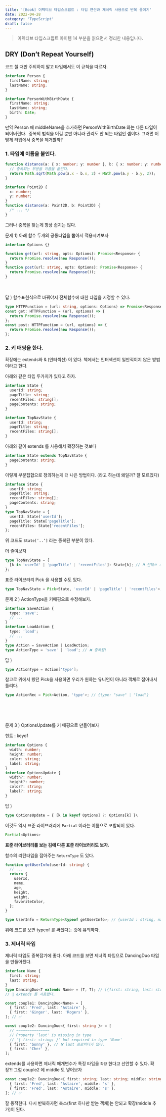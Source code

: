```yaml
---
title: '[Book] 이펙티브 타입스크립트 : 타입 연산과 제네릭 사용으로 반복 줄이기'
date: 2022-04-28
category: 'TypeScript'
draft: false
---
```


> 이펙티브 타입스크립트 아이템 14 부분을 읽으면서 정리한 내용입니다.

## DRY (Don’t Repeat Yourself) 

코드 칠 때만 주의하지 말고 타입에서도 이 규칙을 따르자.

```ts
interface Person {
  firstName: string;
  lastName: string;
}

interface PersonWithBirthDate {
  firstName: string;
  lastName: string;
  birth: Date;
}
```

만약 Person 에 middleName을 추가하면 PersonWithBirthDate 와는 다른 타입이 되어버린다. 
중복의 법칙을 어길 뿐만 아니라 관리도 안 되는 타입인 셈이다.
그러면 어떻게 타입에서 중복을 제거할까?

### 1. 타입에 이름을 붙인다.

```ts
function distance(a: { x: number; y: number }, b: { x: number; y: number }) {
  // 중복되는 부분을 이름을 붙인다.
  return Math.sqrt(Math.pow(a.x - b.x, 2) + Math.pow(a.y - b.y, 2));
}
```

```ts
interface Point2D {
  x: number;
  y: number;
}
function distance(a: Point2D, b: Point2D) {
  /* ... */
}
```

그러나 중복을 찾는게 항상 쉽지는 않다.

문제 1) 아래 함수 두개의 공통타입을 뽑아서 적용시켜보자

```ts
interface Options {}

function get(url: string, opts: Options): Promise<Response> {
  return Promise.resolve(new Response());
}
function post(url: string, opts: Options): Promise<Response> {
  return Promise.resolve(new Response());
}
```

<br />
<br />
답 ) 함수표현식으로 바꿔야지 전체함수에 대한 타입을 지정할 수 있다.

```ts
type HTTPFunction = (url: string, options: Options) => Promise<Response>;
const get: HTTPFunction = (url, options) => {
  return Promise.resolve(new Response());
};
const post: HTTPFunction = (url, options) => {
  return Promise.resolve(new Response());
};
```

### 2. 키 매핑을 한다.

확장에는 extends와 & (인터섹션) 이 있다. 책에서는 인터섹션이 일반적이지 않은 방법이라고 한다.

아래와 같은 타입 두가지가 있다고 하자.

```ts
interface State {
  userId: string;
  pageTitle: string;
  recentFiles: string[];
  pageContents: string;
}

interface TopNavState {
  userId: string;
  pageTitle: string;
  recentFiles: string[];
}
```

아래와 같이 extends 를 사용해서 확장하는 것보다

```ts
interface State extends TopNavState {
  pageContents: string;
}
```

이렇게 부분집합으로 정의하는게 더 나은 방법이다. (라고 하는데 왜일까? 잘 모르겠다)

```ts
interface State {
  userId: string;
  pageTitle: string;
  recentFiles: string[];
  pageContents: string;
}
type TopNavState = {
  userId: State['userId'];
  pageTitle: State['pageTitle'];
  recentFiles: State['recentFiles'];
};
```

위 코드도 `State[’..’]` 라는 중복된 부분이 있다.

더 줄여보자

```ts
type TopNavState = {
  [k in 'userId' | 'pageTitle' | 'recentFiles']: State[k]; // ❗️❗️ 인덱스 시그니처 사용을 위해 interface 에서 type으로 변경되었다.
};
```

표준 라이브러리 Pick 을 사용할 수도 있다.

```ts
type TopNavState = Pick<State, 'userId' | 'pageTitle' | 'recentFiles'>;
```

문제 2 ) ActionType을 키매핑으로 수정해보자.

```ts
interface SaveAction {
  type: 'save';
  // ...
}
interface LoadAction {
  type: 'load';
  // ...
}
type Action = SaveAction | LoadAction;
type ActionType = 'save' | 'load'; // ❌ 중복됨!
```

답 )

```ts
type ActionType = Action['type'];
```

참고로 위에서 봤던 Pick을 사용하면 우리가 원하는 유니언이 아니라 객체로 잡아내서 틀리다.

```ts
type ActionRec = Pick<Action, 'type'>; // {type: "save" | "load"}
```

  <br />
  <br />
  <br />

문제 3 ) OptionsUpdate를 키 매핑으로 만들어보자

힌트 : keyof

```ts
interface Options {
  width: number;
  height: number;
  color: string;
  label: string;
}
interface OptionsUpdate {
  width?: number;
  height?: number;
  color?: string;
  label?: string;
}
```

답 )

```ts
type OptionsUpdate = { [k in keyof Options] ?: Options[k] }\
```

이것도 역시 표준 라이브러리에 `Partial` 이라는 이름으로 포함되어 있다.

```ts
Partial<Options>
```

**표준 라이브러리를 보는 김에 다른 표준 라이브러리도 보자.**

함수의 리턴타입을 잡아주는 `ReturnType` 도 있다.

```ts
function getUserInfo(userId: string) {
  // ...
  return {
    userId,
    name,
    age,
    height,
    weight,
    favoriteColor,
  };
}
```

```ts
type UserInfo = ReturnType<typeof getUserInfo>; // {userId : string, name : string, ... }
```

위에 코드를 보면 typeof 를 써줬다는 것에 유의하자.

### 3. 제너릭 타입

제너릭 타입도 중복잡기에 좋다.
아래 코드를 보면 제너릭 타입으로 DancingDuo 타입을 만들어줬다.

```ts
interface Name {
  first: string;
  last: string;
}
type DancingDuo<T extends Name> = [T, T]; // [{first: string, last: string}, {first: string, last: string}]
// 🚩 extends 를 사용했다.

const couple1: DancingDuo<Name> = [
  { first: 'Fred', last: 'Astaire' },
  { first: 'Ginger', last: 'Rogers' },
]; // ✅

const couple2: DancingDuo<{ first: string }> = [
  // ~~~~~~~~~~~~~~~
  // Property 'last' is missing in type
  // '{ first: string; }' but required in type 'Name'
  { first: 'Sonny' }, // ❌ last 프로퍼티가 없다.
  { first: 'Cher' },
];
```

extends를 사용하면 제너릭 매개변수가 특정 타입을 `확장` 한다고 선언할 수 있다. 확장?! 그럼 couple2 에 middle 도 넣어보자

```ts
const couple2: DancingDuo<{ first: string; last: string; middle: string }> = [
  { first: 'Fred', last: 'Astaire', middle: 's' },
  { first: 'Fred', last: 'Astaire', middle: 's' },
]; // ✅
```

잘 동작한다. 다시 반복하자면 축소(first 하나만 받는 객체)는 안되고 확장(middle 추가)이 된다.
